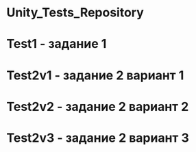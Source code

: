 # Unity_Tests_Repository
# Test1 - задание 1
# Test2v1 - задание 2 вариант 1
# Test2v2 - задание 2 вариант 2
# Test2v3 - задание 2 вариант 3
